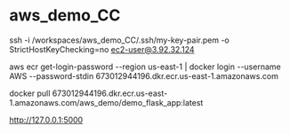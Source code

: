# aws_demo_CC



ssh -i /workspaces/aws_demo_CC/.ssh/my-key-pair.pem -o StrictHostKeyChecking=no ec2-user@3.92.32.124

aws ecr get-login-password --region us-east-1 | docker login --username AWS --password-stdin 673012944196.dkr.ecr.us-east-1.amazonaws.com

docker pull 673012944196.dkr.ecr.us-east-1.amazonaws.com/aws_demo/demo_flask_app:latest

http://127.0.0.1:5000